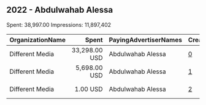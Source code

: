## 2022 - Abdulwahab Alessa 
Spent: 38,997.00
Impressions: 11,897,402

|OrganizationName|Spent|PayingAdvertiserNames|CreativeUrls|Impressions|Genders|AgeBrackets|CountryCodes|BillingAddresses|CandidateBallotInformation|
|:---|---:|:---|:---|---:|:---|:---|:---|:---|:---|
|Different Media|33,298.00 USD|Abdulwahab Alessa|[0](https://www.snap.com/political-ads/asset/6872015d0e966c81c8c9ebaa772778424d537109a3dfc927da92820bf1903f63?mediaType=mp4)|9,204,324||21+|kuwait|"31 St, Shuwaikh Industrial,Shuwaikh,2491,KW"||
|Different Media|5,698.00 USD|Abdulwahab Alessa|[1](https://www.snap.com/political-ads/asset/a8986cdcd14b071415b5af532bbc7c040d2616fedc5ed929c4a673594b2bb268?mediaType=mp4)|2,691,838||21+|kuwait|"31 St, Shuwaikh Industrial,Shuwaikh,2491,KW"||
|Different Media|1.00 USD|Abdulwahab Alessa|[2](https://www.snap.com/political-ads/asset/1e5cf43916dfb3bc4a3df222803184d16912abaa5286626ab1609ab585b3c863?mediaType=mp4)|1,240||21+|kuwait|"31 St, Shuwaikh Industrial,Shuwaikh,2491,KW"||
